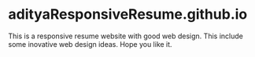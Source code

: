 # adityaResponsiveResume.github.io

This is a responsive resume website with good web design. This include some inovative web design ideas. Hope you like it.
